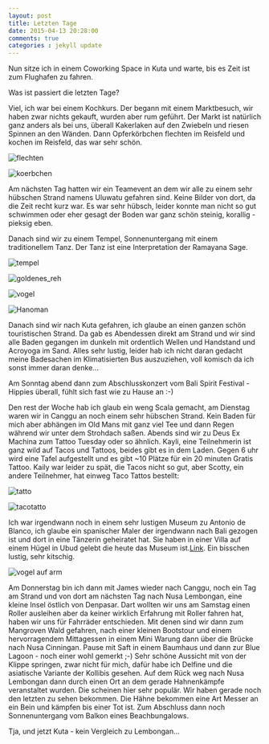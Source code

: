 ```yaml
---
layout: post
title: Letzten Tage
date: 2015-04-13 20:28:00
comments: true
categories : jekyll update
---
```

Nun sitze ich in einem Coworking Space in Kuta und warte, bis es Zeit ist zum Flughafen zu fahren.

Was ist passiert die letzten Tage?

Viel, ich war bei einem Kochkurs. Der begann mit einem Marktbesuch, wir haben zwar nichts gekauft, wurden aber rum geführt. Der Markt ist natürlich ganz anders als bei uns, überall Kakerlaken auf den Zwiebeln und riesen Spinnen an den Wänden. 
Dann Opferkörbchen flechten im Reisfeld und kochen im Reisfeld, das war sehr schön.

![flechten](https://raw.githubusercontent.com/chicarrida/chicarrida.github.io/master/images/cooking/flechten.JPG)

![koerbchen](https://raw.githubusercontent.com/chicarrida/chicarrida.github.io/master/images/cooking/koerbchen.JPG)

Am nächsten Tag hatten wir ein Teamevent an dem wir alle zu einem sehr hübschen Strand namens Uluwatu gefahren sind. Keine Bilder von dort, da die Zeit recht kurz war. Es war sehr hübsch, leider konnte man nicht so gut schwimmen oder eher gesagt der Boden war ganz schön steinig, korallig - pieksig eben.



Danach sind wir zu einem Tempel, Sonnenuntergang mit einem traditionellem Tanz. Der Tanz ist eine Interpretation der Ramayana Sage.

![tempel](https://raw.githubusercontent.com/chicarrida/chicarrida.github.io/master/images/team_out/tempel.JPG)

![goldenes_reh](https://raw.githubusercontent.com/chicarrida/chicarrida.github.io/master/images/team_out/goldenes_reh.JPG)

![vogel](https://raw.githubusercontent.com/chicarrida/chicarrida.github.io/master/images/team_out/vogel.JPG)

![Hanoman](https://raw.githubusercontent.com/chicarrida/chicarrida.github.io/master/images/team_out/hanoman.JPG)

Danach sind wir nach Kuta gefahren, ich glaube an einen ganzen schön touristischen Strand. Da gab es Abendessen direkt am Strand und wir sind alle Baden gegangen im dunkeln mit ordentlich Wellen und Handstand und Acroyoga im Sand. Alles sehr lustig, leider hab ich nicht daran gedacht meine Badesachen im Klimatisierten Bus auszuziehen, voll komisch da ich sonst immer daran denke...

Am Sonntag abend dann zum Abschlusskonzert vom Bali Spirit Festival - Hippies überall, fühlt sich fast wie zu Hause an :-)

Den rest der Woche hab ich glaub ein weng Scala gemacht, am Dienstag waren wir in Canggu an noch einem sehr hübschen Strand. Kein Baden für mich aber abhängen im Old Mans mit ganz viel Tee und dann Regen während wir unter dem Strohdach saßen. Abends sind wir zu Deus Ex Machina zum Tattoo Tuesday oder so ähnlich. Kayli, eine Teilnehmerin ist ganz wild auf Tacos und Tattoos, beides gibt es in dem Laden. Gegen 6 uhr wird eine Tafel aufgestellt und es gibt ~10 Plätze für ein 20 minuten Gratis Tattoo. Kaily war leider zu spät, die Tacos nicht so gut, aber Scotty, ein andere Teilnehmer, hat einweg Taco Tattos bestellt:

![tatto](https://raw.githubusercontent.com/chicarrida/chicarrida.github.io/master/images/random/tattoo.JPG)

![tacotatto](https://raw.githubusercontent.com/chicarrida/chicarrida.github.io/master/images/random/taco_connection.JPG)

Ich war irgendwann noch  in einem sehr lustigen Museum zu Antonio de Blanco, ich glaube ein spanischer Maler der irgendwann nach Bali gezogen ist und dort in eine Tänzerin geheiratet hat. Sie haben in einer Villa auf einem Hügel in Ubud gelebt die heute das Museum ist.[Link](http://www.blancomuseum.com/). 
Ein bisschen lustig, sehr kitschig.

![vogel auf arm](https://raw.githubusercontent.com/chicarrida/chicarrida.github.io/master/images/random/vogel_auf_arm.JPG)



Am Donnerstag bin ich dann mit James wieder nach Canggu, noch ein Tag am Strand und von dort am nächsten Tag nach Nusa Lembongan, eine kleine Insel östlich von Denpasar. Dart wollten wir uns am Samstag einen Roller ausleihen aber da keiner wirklich Erfahrung mit Roller fahren hat, haben wir uns für Fahrräder entschieden. Mit denen sind wir dann zum Mangroven Wald gefahren, nach einer kleinen Bootstour und einem hervorragendem Mittagessen in einem Mini Warung dann über die Brücke nach Nusa Cinningan. Pause mit Saft in einem Baumhaus und dann zur Blue Lagoon - noch einer wohl gemerkt ;-)
Sehr schöne Aussicht mit von der Klippe springen, zwar nicht für mich, dafür habe ich Delfine und die asiatische Variante der Kollibis gesehen. Auf dem Rück weg nach Nusa Lembongan dann durch einen Ort an dem gerade Hahnenkämpfe veranstaltet wurden. Die scheinen hier sehr populär. Wir haben gerade noch den letzten zu sehen bekommen. Die Hähne bekommen eine Art Messer an ein Bein und kämpfen bis einer Tot ist. Zum Abschluss dann noch Sonnenuntergang vom Balkon eines Beachbungalows.

Tja, und jetzt Kuta - kein Vergleich zu Lembongan...
